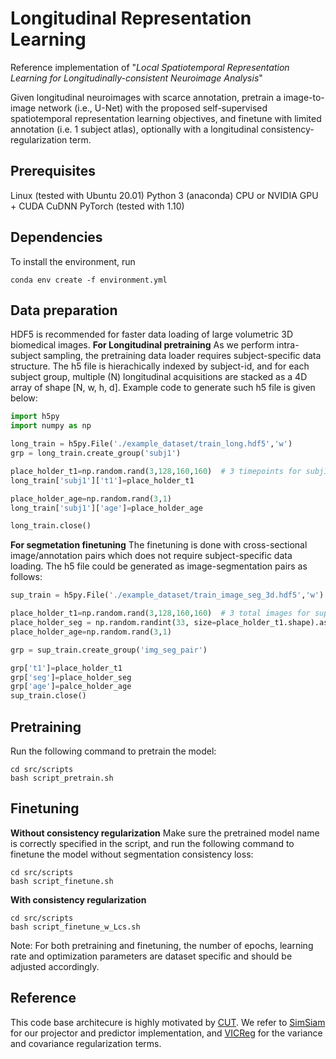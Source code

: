 # Longitudinal Representation Learning
Reference implementation of "*Local Spatiotemporal Representation Learning for Longitudinally-consistent Neuroimage Analysis*"

Given longitudinal neuroimages with scarce annotation, pretrain a image-to-image network (i.e., U-Net) with the proposed self-supervised spatiotemporal representation learning objectives, and finetune with limited annotation (i.e. 1 subject atlas), optionally with a longitudinal consistency-regularization term.

## Prerequisites
Linux (tested with Ubuntu 20.01)
Python 3 (anaconda)
CPU or NVIDIA GPU + CUDA CuDNN
PyTorch (tested with 1.10)

## Dependencies
To install the environment, run 
```shell script
conda env create -f environment.yml 
```

## Data preparation
HDF5 is recommended for faster data loading of large volumetric 3D biomedical images. 
**For Longitudinal pretraining**
As we perform intra-subject sampling, the pretraining data loader requires subject-specific data structure. The h5 file is hierachically indexed by subject-id, and for each subject group, multiple (N) longitudinal acquisitions are stacked as a 4D array of shape [N, w, h, d]. Example code to generate such h5 file is given below:
```python
import h5py
import numpy as np

long_train = h5py.File('./example_dataset/train_long.hdf5','w')
grp = long_train.create_group('subj1')

place_holder_t1=np.random.rand(3,128,160,160)  # 3 timepoints for subj1 
long_train['subj1']['t1']=place_holder_t1

place_holder_age=np.random.rand(3,1)
long_train['subj1']['age']=place_holder_age

long_train.close()
```

**For segmetation finetuning** 
The finetuning is done with cross-sectional image/annotation pairs which does not require subject-specific data loading. The h5 file could be generated as image-segmentation pairs as follows:
```python
sup_train = h5py.File('./example_dataset/train_image_seg_3d.hdf5','w')

place_holder_t1=np.random.rand(3,128,160,160)  # 3 total images for supervised training
place_holder_seg = np.random.randint(33, size=place_holder_t1.shape).astype(float)
place_holder_age=np.random.rand(3,1)

grp = sup_train.create_group('img_seg_pair')

grp['t1']=place_holder_t1
grp['seg']=place_holder_seg
grp['age']=palce_holder_age
sup_train.close()

```

## Pretraining
Run the following command to pretrain the model:
```shell
cd src/scripts
bash script_pretrain.sh
```

## Finetuning
**Without consistency regularization**
Make sure the pretrained model name is correctly specified in the script, and run the following command to finetune the model without segmentation consistency loss:
```shell
cd src/scripts
bash script_finetune.sh
```


**With consistency regularization**
```shell
cd src/scripts
bash script_finetune_w_Lcs.sh
```

Note: For both pretraining and finetuning, the number of epochs, learning rate and optimization parameters are dataset specific and should be adjusted accordingly.

## Reference
This code base architecure is highly motivated by [CUT](https://github.com/taesungp/contrastive-unpaired-translation). We refer to [SimSiam](https://github.com/facebookresearch/simsiam) for our projector and predictor implementation, and [VICReg](https://github.com/facebookresearch/vicreg) for the variance and covariance regularization terms.
  
